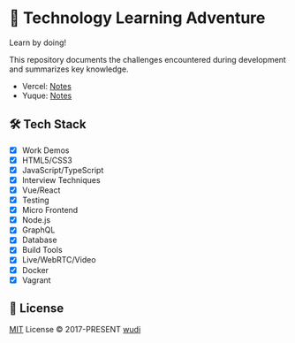# 📖 Technology Learning Adventure

Learn by doing!

This repository documents the challenges encountered during development and summarizes key knowledge.

- Vercel: [Notes](https://notes-wuchendi.vercel.app/)
- Yuque: [Notes](https://www.yuque.com/wuchendi/fe)

## 🛠️ Tech Stack

- [x] Work Demos
- [x] HTML5/CSS3
- [x] JavaScript/TypeScript
- [x] Interview Techniques
- [x] Vue/React
- [x] Testing
- [x] Micro Frontend
- [x] Node.js
- [x] GraphQL
- [x] Database
- [x] Build Tools
- [x] Live/WebRTC/Video
- [x] Docker
- [x] Vagrant

## 📜 License

[MIT](./LICENSE) License &copy; 2017-PRESENT [wudi](https://github.com/WuChenDi)
